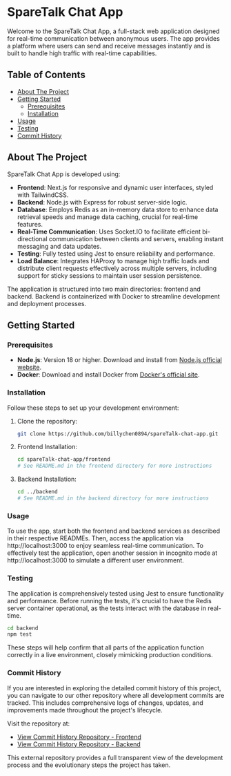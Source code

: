 # SpareTalk Chat App

Welcome to the SpareTalk Chat App, a full-stack web application designed for real-time communication between anonymous users. The app provides a platform where users can send and receive messages instantly and is built to handle high traffic with real-time capabilities.

## Table of Contents
- [About The Project](#about-the-project)
- [Getting Started](#getting-started)
  - [Prerequisites](#prerequisites)
  - [Installation](#installation)
- [Usage](#usage)
- [Testing](#testing)
- [Commit History](#commit-history)

## About The Project
SpareTalk Chat App is developed using:
- **Frontend**: Next.js for responsive and dynamic user interfaces, styled with TailwindCSS.
- **Backend**: Node.js with Express for robust server-side logic.
- **Database**: Employs Redis as an in-memory data store to enhance data retrieval speeds and manage data caching, crucial for real-time features.
- **Real-Time Communication**: Uses Socket.IO to facilitate efficient bi-directional communication between clients and servers, enabling instant messaging and data updates.
- **Testing**: Fully tested using Jest to ensure reliability and performance.
- **Load Balance**: Integrates HAProxy to manage high traffic loads and distribute client requests effectively across multiple servers, including support for sticky sessions to maintain user session persistence.

The application is structured into two main directories: frontend and backend. Backend is containerized with Docker to streamline development and deployment processes.

## Getting Started

### Prerequisites
- **Node.js**: Version 18 or higher. Download and install from [Node.js official website](https://nodejs.org/).
- **Docker**: Download and install Docker from [Docker's official site](https://www.docker.com/get-started).

### Installation
Follow these steps to set up your development environment:

1. Clone the repository:
   ```sh
   git clone https://github.com/billychen0894/spareTalk-chat-app.git
   ```
2. Frontend Installation:
   ```sh
   cd spareTalk-chat-app/frontend
   # See README.md in the frontend directory for more instructions
   ```
3. Backend Installation:
   ```sh
   cd ../backend
   # See README.md in the backend directory for more instructions
   ```

### Usage

To use the app, start both the frontend and backend services as described in their respective READMEs. Then, access the application via http://localhost:3000 to enjoy seamless real-time communication. To effectively test the application, open another session in incognito mode at http://localhost:3000 to simulate a different user environment.

### Testing
The application is comprehensively tested using Jest to ensure functionality and performance. Before running the tests, it's crucial to have the Redis server container operational, as the tests interact with the database in real-time.
```sh
cd backend
npm test
```
These steps will help confirm that all parts of the application function correctly in a live environment, closely mimicking production conditions.

### Commit History

If you are interested in exploring the detailed commit history of this project, you can navigate to our other repository where all development commits are tracked. This includes comprehensive logs of changes, updates, and improvements made throughout the project's lifecycle.

Visit the repository at:
- [View Commit History Repository - Frontend](https://github.com/billychen0894/spareTalk)
- [View Commit History Repository - Backend](https://github.com/billychen0894/spareTalk-server)

This external repository provides a full transparent view of the development process and the evolutionary steps the project has taken.


